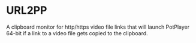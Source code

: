# URL2PP
A clipboard monitor for http/https video file links that will launch PotPlayer 64-bit if a link to a video file gets copied to the clipboard.
